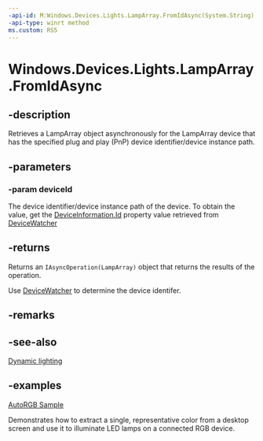 ```yaml
---
-api-id: M:Windows.Devices.Lights.LampArray.FromIdAsync(System.String)
-api-type: winrt method
ms.custom: RS5
---
```


<!-- Method syntax.
public IAsyncOperation<LampArray> LampArray.FromIdAsync(String deviceId)
-->

# Windows.Devices.Lights.LampArray.FromIdAsync

## -description
Retrieves a LampArray object asynchronously for the LampArray device that has the specified plug and play (PnP) device identifier/device instance path.

## -parameters
### -param deviceId
The device identifier/device instance path of the device. To obtain the value, get the [DeviceInformation.Id](../windows.devices.enumeration/deviceinformation_id.md) property value retrieved from [DeviceWatcher](../windows.devices.enumeration/devicewatcher.md)

## -returns
Returns an `IAsyncOperation(LampArray)` object that returns the results of the operation.

Use [DeviceWatcher](../windows.devices.enumeration/devicewatcher.md) to determine the device identifer.

## -remarks

## -see-also

[Dynamic lighting](/windows/uwp/devices-sensors/lighting-dynamic-lamparray)

## -examples

[AutoRGB Sample](https://github.com/microsoft/Dynamic-Lighting-AutoRGB)

Demonstrates how to extract a single, representative color from a desktop screen and use it to illuminate LED lamps on a connected RGB device.

